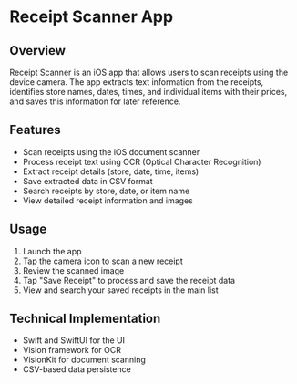# Receipt Scanner App

## Overview
Receipt Scanner is an iOS app that allows users to scan receipts using the device camera. The app extracts text information from the receipts, identifies store names, dates, times, and individual items with their prices, and saves this information for later reference.

## Features
- Scan receipts using the iOS document scanner
- Process receipt text using OCR (Optical Character Recognition)
- Extract receipt details (store, date, time, items)
- Save extracted data in CSV format
- Search receipts by store, date, or item name
- View detailed receipt information and images

## Usage
1. Launch the app
2. Tap the camera icon to scan a new receipt
3. Review the scanned image
4. Tap "Save Receipt" to process and save the receipt data
5. View and search your saved receipts in the main list

## Technical Implementation
- Swift and SwiftUI for the UI
- Vision framework for OCR
- VisionKit for document scanning
- CSV-based data persistence
